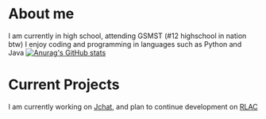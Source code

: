 # About me
I am currently in high school, attending GSMST (#12 highschool in nation btw)
I enjoy coding and programming in languages such as Python and Java
[![Anurag's GitHub stats](https://github-readme-stats.vercel.app/api?username=GarrettRector)](https://github.com/anuraghazra/github-readme-stats)

# Current Projects

I am currently working on [Jchat](https://github.com/GarrettRector/JChat), and plan to continue development on [RLAC](https://github.com/GarrettRector/RLAC)

